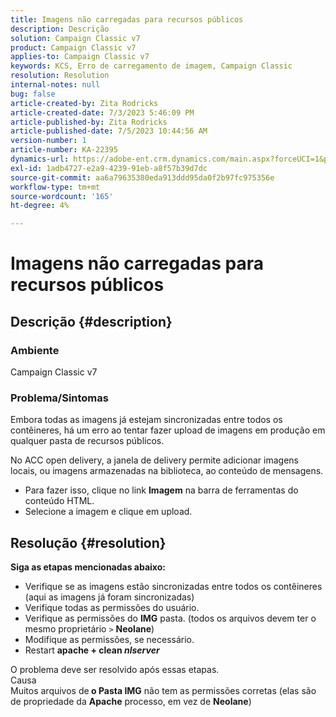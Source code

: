 ```yaml
---
title: Imagens não carregadas para recursos públicos
description: Descrição
solution: Campaign Classic v7
product: Campaign Classic v7
applies-to: Campaign Classic v7
keywords: KCS, Erro de carregamento de imagem, Campaign Classic
resolution: Resolution
internal-notes: null
bug: false
article-created-by: Zita Rodricks
article-created-date: 7/3/2023 5:46:09 PM
article-published-by: Zita Rodricks
article-published-date: 7/5/2023 10:44:56 AM
version-number: 1
article-number: KA-22395
dynamics-url: https://adobe-ent.crm.dynamics.com/main.aspx?forceUCI=1&pagetype=entityrecord&etn=knowledgearticle&id=ff97d978-c919-ee11-8f6e-6045bd006268
exl-id: 1adb4727-e2a9-4239-91eb-a8f57b39d7dc
source-git-commit: aa6a79635380eda913ddd95da0f2b97fc975356e
workflow-type: tm+mt
source-wordcount: '165'
ht-degree: 4%

---
```


# Imagens não carregadas para recursos públicos

## Descrição {#description}


### <b>Ambiente </b>

Campaign Classic v7

### <b>Problema/Sintomas</b>

Embora todas as imagens já estejam sincronizadas entre todos os contêineres, há um erro ao tentar fazer upload de imagens em produção em qualquer pasta de recursos públicos.

No ACC open delivery, a janela de delivery permite adicionar imagens locais, ou imagens armazenadas na biblioteca, ao conteúdo de mensagens.

- Para fazer isso, clique no link <b>Imagem</b> na barra de ferramentas do conteúdo HTML.
- Selecione a imagem e clique em upload.



## Resolução {#resolution}

<b>Siga as etapas mencionadas abaixo:</b>
- Verifique se as imagens estão sincronizadas entre todos os contêineres (aqui as imagens já foram sincronizadas)
- Verifique todas as permissões do usuário.
- Verifique as permissões do <b>IMG</b> pasta. (todos os arquivos devem ter o mesmo proprietário `>`  <b>Neolane</b>)
- Modifique as permissões, se necessário.
- Restart <b>apache + clean *nlserver</b>*


O problema deve ser resolvido após essas etapas.
<br>Causa <br>
Muitos arquivos de<b> o </b><b>Pasta IMG</b> não tem as permissões corretas (elas são de propriedade da <b>Apache</b> processo, em vez de <b>Neolane</b>)
